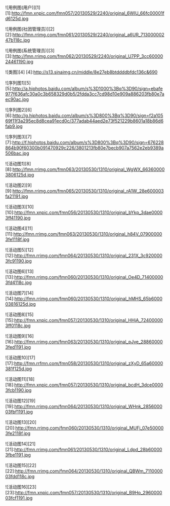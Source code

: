 ![用例图(用户)][1]
[1]:http://fmn.xnpic.com/fmn057/20130529/2240/original_6WIU_66fc00001fd6125d.jpg

![用例图(社团管理员)][2]
[2]:http://fmn.rrimg.com/fmn061/20130529/2240/original_a6UR_71300000247b118c.jpg


![用例图(系统管理员)][3]
[3]:http://fmn.rrimg.com/fmn062/20130529/2240/original_U7PP_3cc6000024461190.jpg


![类图][4]
[4]:http://s13.sinaimg.cn/middle/8e27eb8btddddbfdc136c&690




![序列图1][5]
[5]:http://a.hiphotos.baidu.com/album/s%3D1000%3Bq%3D90/sign=ebafe977f636afc30a0c3b658329d0b5/2fdda3cc7cd98d10e909a886203fb80e7aec90ac.jpg


![序列图2][6]
[6]:http://g.hiphotos.baidu.com/album/s%3D800%3Bq%3D90/sign=f2a10569f11f3a295ec8d8cea91ecd0c/377adab44aed2e73f521229b8601a18b86d6fab9.jpg


![序列图3][7]
[7]:http://f.hiphotos.baidu.com/album/s%3D800%3Bq%3D90/sign=676228864b90f60300b091470929c226/3801213fb80e7becb907a7562e2eb9389a506bac.jpg



![活动图1][8]
[8]:http://fmn.rrimg.com/fmn063/20130530/1310/original_WgWX_663600003806125d.jpg

![活动图2][9]
[9]:http://fmn.rrimg.com/fmn065/20130530/1310/original_rA1W_28e600003fa21191.jpg

![活动图3][10]
[10]:http://fmn.xnpic.com/fmn056/20130530/1310/original_bYkp_3dae00003ff41190.jpg

![活动图4][11]
[11]:http://fmn.rrimg.com/fmn063/20130530/1310/original_h84V_079000003fe1118f.jpg

![活动图5][12]
[12]:http://fmn.rrimg.com/fmn064/20130530/1310/original_231X_3c9200003fc91190.jpg

![活动图6][13]
[13]:http://fmn.rrimg.com/fmn060/20130530/1310/original_Oe4D_714000003fd4118c.jpg

![活动图7][14]
[14]:http://fmn.rrimg.com/fmn060/20130530/1310/original_hMHS_65b600003816125d.jpg

![活动图8][15]
[15]:http://fmn.xnpic.com/fmn057/20130530/1310/original_HHjA_724000003ff0118c.jpg

![活动图9][16]
[16]:http://fmn.rrimg.com/fmn063/20130530/1310/original_pJve_288600003fed1191.jpg

![活动图10][17]
[17]:http://fmn.rrfmn.com/fmn058/20130530/1310/original_zXyD_65a60000381f125d.jpg

![活动图11][18]
[18]:http://fmn.xnpic.com/fmn057/20130530/1310/original_bcdH_3dce00003fcb1190.jpg

![活动图12][19]
[19]:http://fmn.rrimg.com/fmn064/20130530/1310/original_WHnk_285600003fbf1191.jpg

![活动图13][20]
[20]:http://fmn.rrimg.com/fmn060/20130530/1310/original_MUFj_07e500003fe2118f.jpg

![活动图14][21]
[21]:http://fmn.rrimg.com/fmn061/20130530/1310/original_Ldpd_28b600003fbe1191.jpg

![活动图15][22]
[22]:http://fmn.rrimg.com/fmn064/20130530/1310/original_QBWm_711000003fdd118c.jpg

![活动图16][23]
[23]:http://fmn.xnpic.com/fmn057/20130530/1310/original_B9Ho_296000003fcf1191.jpg

